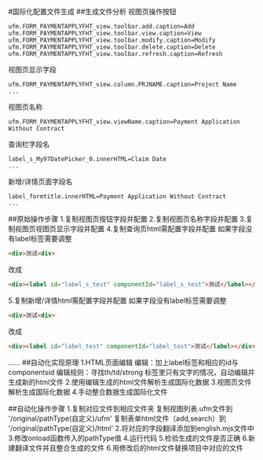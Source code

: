 #国际化配置文件生成
##生成文件分析
视图页操作按钮
```
ufm.FORM_PAYMENTAPPLYFHT_view.toolbar.add.caption=Add
ufm.FORM_PAYMENTAPPLYFHT_view.toolbar.view.caption=View
ufm.FORM_PAYMENTAPPLYFHT_view.toolbar.modify.caption=Modify
ufm.FORM_PAYMENTAPPLYFHT_view.toolbar.delete.caption=Delete
ufm.FORM_PAYMENTAPPLYFHT_view.toolbar.refresh.caption=Refresh
```
视图页显示字段
```
ufm.FORM_PAYMENTAPPLYFHT_view.column.PRJNAME.caption=Project Name
...
```
视图页名称
```
ufm.FORM_PAYMENTAPPLYFHT_view.viewName.caption=Payment Application Without Contract
```
查询栏字段名
```
label_s_My97DatePicker_0.innerHTML=Claim Date
...
```
新增/详情页面字段名
```
label_formtitle.innerHTML=Payment Application Without Contract 
...
```
##原始操作步骤
1.复制视图页按钮字段并配置
2.复制视图页名称字段并配置
3.复制视图页视图页显示字段并配置
4.复制查询页html需配置字段并配置
如果字段没有label标签需要调整
```html
<div>测试<div>
```
改成
```html
<div><label id="label_s_test" componentId="label_s_test">测试</label></div>
```
5.复制新增/详情html需配置字段并配置
如果字段没有label标签需要调整
```html
<div>测试<div>
```
改成
```html
<div><label id="label_test" componentId="label_test">测试</label></div>
```
......
##自动化实现原理
1.HTML页面编辑
编辑：加上label标签和相应的id与componentsid
编辑规则：寻找th/td/strong 标签里只有文字的情况，自动编辑并生成新的html文件
2.使用编辑生成的html文件解析生成国际化数据
3.视图页文件解析生成国际化数据
4.手动整合数据生成国际化文件

##自动化操作步骤
1.复制对应文件到相应文件夹
复制视图列表.ufm文件到 '/original/pathType(自定义)/ufm'
复制表单html文件（add,search）到 '/original/pathType(自定义)/html'
2.将对应的字段翻译添加到english.mjs文件中
3.修改onload函数传入的pathType值
4.运行代码
5.检验生成的文件是否正确
6.新建翻译文件并且整合生成的文件
6.用修改后的html文件替换项目中对应的文件
